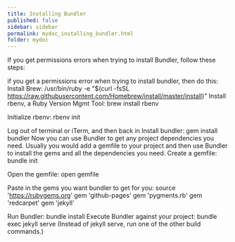 ```yaml
---
title: Installing Bundler
published: false
sidebar: sidebar
permalink: mydoc_installing_bundler.html
folder: mydoc
---
```


If you get permissions errors when trying to install Bundler, follow these steps:

if you get a permissions error when trying to install bundler, then do this:
Install Brew:
/usr/bin/ruby -e "$(curl -fsSL https://raw.githubusercontent.com/Homebrew/install/master/install)"
Install rbenv, a Ruby Version Mgmt Tool:
brew install rbenv

Initialize rbenv:
rbenv init

Log out of terminal or iTerm, and then back in
Install bundler:
gem install bundler
Now you can use Bundler to get any project dependencies you need. Usually you would add a gemfile to your project and then use Bundler to install the gems and all the dependencies you need.
Create a gemfile:
bundle init

Open the gemfile:
open gemfile

Paste in the gems you want bundler to get for you:
source 'https://rubygems.org'
gem 'github-pages'
gem 'pygments.rb'
gem 'redcarpet'
gem 'jekyll'

Run Bundler:
bundle install
Execute Bundler against your project:
bundle exec jekyll serve
(Instead of jekyll serve, run one of the other build commands.)


